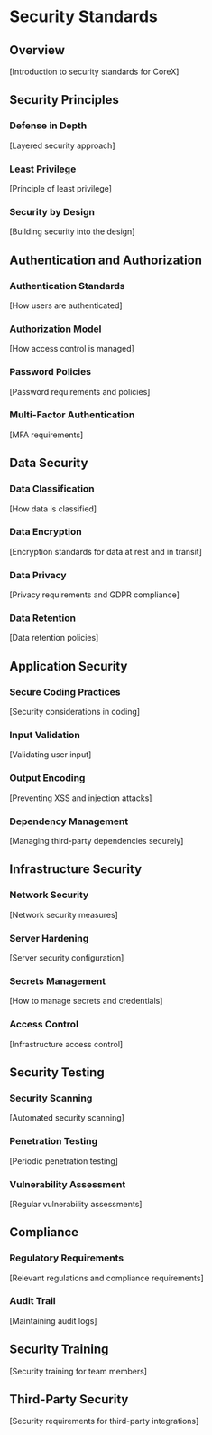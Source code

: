# Security Standards

## Overview
[Introduction to security standards for CoreX]

## Security Principles

### Defense in Depth
[Layered security approach]

### Least Privilege
[Principle of least privilege]

### Security by Design
[Building security into the design]

## Authentication and Authorization

### Authentication Standards
[How users are authenticated]

### Authorization Model
[How access control is managed]

### Password Policies
[Password requirements and policies]

### Multi-Factor Authentication
[MFA requirements]

## Data Security

### Data Classification
[How data is classified]

### Data Encryption
[Encryption standards for data at rest and in transit]

### Data Privacy
[Privacy requirements and GDPR compliance]

### Data Retention
[Data retention policies]

## Application Security

### Secure Coding Practices
[Security considerations in coding]

### Input Validation
[Validating user input]

### Output Encoding
[Preventing XSS and injection attacks]

### Dependency Management
[Managing third-party dependencies securely]

## Infrastructure Security

### Network Security
[Network security measures]

### Server Hardening
[Server security configuration]

### Secrets Management
[How to manage secrets and credentials]

### Access Control
[Infrastructure access control]

## Security Testing

### Security Scanning
[Automated security scanning]

### Penetration Testing
[Periodic penetration testing]

### Vulnerability Assessment
[Regular vulnerability assessments]

## Compliance

### Regulatory Requirements
[Relevant regulations and compliance requirements]

### Audit Trail
[Maintaining audit logs]

## Security Training
[Security training for team members]

## Third-Party Security
[Security requirements for third-party integrations]
